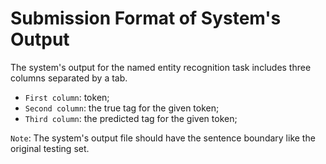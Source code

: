 # Submission Format of System's Output

The system's output for the named entity recognition task includes three columns separated by a tab.

- `First column`: token;
- `Second column`: the true tag for the given token;
- `Third column`: the predicted tag for the given token;

`Note`: The system's output file should have the sentence boundary like the original testing set.
